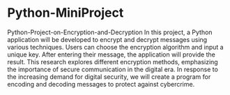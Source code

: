 # Python-MiniProject
Python-Project-on-Encryption-and-Decryption
In this project, a Python application will be developed to encrypt and decrypt messages using various techniques.
Users can choose the encryption algorithm and input a unique key. After entering their message, the application will provide the result. 
This research explores different encryption methods, emphasizing the importance of secure communication in the digital era. 
In response to the increasing demand for digital security, we will create a program for encoding and decoding messages to protect against cybercrime.
